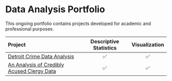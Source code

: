 # Data Analysis Portfolio

This ongoing portfolio contains projects developed for academic and professional purposes.


| Project | Descriptive Statistics | Visualization |
| :--- | :---: | :---: |
| [Detroit Crime Data Analysis](https://github.com/Skye80/Data-Analysis-Portfolio/blob/master/Detroit%20Crime%20Data%20Analysis-checkpoint.ipynb) | ✅ | ✅ |
| [An Analysis of Credibly Acused Clergy Data](https://github.com/Skye80/Data-Analysis-Portfolio/blob/master/Analysis%20of%20Credibly%20Accused%20Clergy%20Data.ipynb) | ✅ | ✅ |
